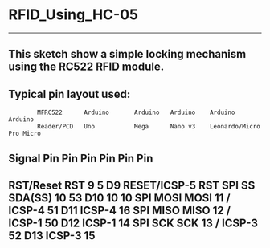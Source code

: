 # RFID_Using_HC-05
---------------------------------------------------------------------------
This sketch show a simple locking mechanism using the RC522 RFID module.
----------------------------------------------------------------------------
Typical pin layout used:
-----------------------------------------------------------------------------------------
            MFRC522      Arduino       Arduino   Arduino    Arduino          Arduino
            Reader/PCD   Uno           Mega      Nano v3    Leonardo/Micro   Pro Micro
Signal      Pin          Pin           Pin       Pin        Pin              Pin
-----------------------------------------------------------------------------------------
RST/Reset   RST          9             5         D9         RESET/ICSP-5     RST
SPI SS      SDA(SS)      10            53        D10        10               10
SPI MOSI    MOSI         11 / ICSP-4   51        D11        ICSP-4           16
SPI MISO    MISO         12 / ICSP-1   50        D12        ICSP-1           14
SPI SCK     SCK          13 / ICSP-3   52        D13        ICSP-3           15
-----------------------------------------------------------------------------------------
